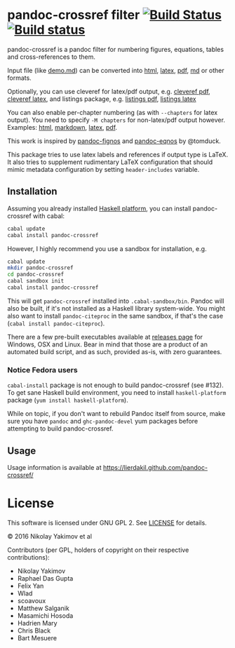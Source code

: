 # pandoc-crossref filter [![Build Status](https://travis-ci.org/lierdakil/pandoc-crossref.svg?branch=master)](https://travis-ci.org/lierdakil/pandoc-crossref) [![Build status](https://ci.appveyor.com/api/projects/status/v04mfbglpcdqfln4/branch/master?svg=true)](https://ci.appveyor.com/project/lierdakil/pandoc-crossref/branch/master)

pandoc-crossref is a pandoc filter for numbering figures, equations, tables and cross-references to them.

Input file (like [demo.md][demo-md]) can be converted into [html][html], [latex][latex], [pdf][pdf], [md][md] or other formats.

Optionally, you can use cleveref for latex/pdf output, e.g. [cleveref pdf][cpdf], [cleveref latex][clatex], and listings package, e.g. [listings pdf][lpdf], [listings latex][llatex]

You can also enable per-chapter numbering (as with `--chapters` for latex output). You need to specify `-M chapters` for non-latex/pdf output however. Examples: [html][chap-html], [markdown][chap-markdown], [latex][chap-latex], [pdf][chap-pdf].

[demo-md]: http://lierdakil.github.io/pandoc-crossref/demo/demo.md
[html]: http://lierdakil.github.io/pandoc-crossref/demo/output.html
[latex]: http://lierdakil.github.io/pandoc-crossref/demo/output.latex
[pdf]: http://lierdakil.github.io/pandoc-crossref/demo/output.pdf
[md]: http://lierdakil.github.io/pandoc-crossref/demo/output.md
[chap-html]: http://lierdakil.github.io/pandoc-crossref/demo/output-chapters.html
[chap-latex]: http://lierdakil.github.io/pandoc-crossref/demo/output-chapters.latex
[chap-markdown]: http://lierdakil.github.io/pandoc-crossref/demo/output-chapters.md
[chap-pdf]: http://lierdakil.github.io/pandoc-crossref/demo/output-chapters.pdf
[clatex]: http://lierdakil.github.io/pandoc-crossref/demo/output-cref.latex
[cpdf]: http://lierdakil.github.io/pandoc-crossref/demo/output-cref.pdf
[llatex]: http://lierdakil.github.io/pandoc-crossref/demo/output-listings.latex
[lpdf]: http://lierdakil.github.io/pandoc-crossref/demo/output-listings.pdf


This work is inspired by [pandoc-fignos][1] and [pandoc-eqnos][2] by @tomduck.

[1]: https://github.com/tomduck/pandoc-fignos
[2]: https://github.com/tomduck/pandoc-eqnos

This package tries to use latex labels and references if output type is LaTeX. It also tries to supplement rudimentary LaTeX configuration that should mimic metadata configuration by setting `header-includes` variable.

## Installation

Assuming you already installed [Haskell platform](http://hackage.haskell.org/platform/), you can install pandoc-crossref with cabal:

```bash
cabal update
cabal install pandoc-crossref
```

However, I highly recommend you use a sandbox for installation, e.g.

```bash
cabal update
mkdir pandoc-crossref
cd pandoc-crossref
cabal sandbox init
cabal install pandoc-crossref
```

This will get `pandoc-crossref` installed into `.cabal-sandbox/bin`. Pandoc will also be built, if it's not installed as a Haskell library system-wide. You might also want to install `pandoc-citeproc` in the same sandbox, if that's the case (`cabal install pandoc-citeproc`).

There are a few pre-built executables available at [releases page](https://github.com/lierdakil/pandoc-crossref/releases/latest) for Windows, OSX and Linux. Bear in mind that those are a product of an automated build script, and as such, provided as-is, with zero guarantees.

### Notice Fedora users

`cabal-install` package is not enough to build pandoc-crossref (see #132). To get sane Haskell build environment, you need to install `haskell-platform` package (`yum install haskell-platform`).

While on topic, if you don't want to rebuild Pandoc itself from source, make sure you have `pandoc` and `ghc-pandoc-devel` yum packages before attempting to build pandoc-crossref.

## Usage

Usage information is available at <https://lierdakil.github.com/pandoc-crossref/>

# License

This software is licensed under GNU GPL 2. See [LICENSE](https://github.com/lierdakil/pandoc-crossref/blob/master/LICENSE) for details.

© 2016 Nikolay Yakimov et al

Contributors (per GPL, holders of copyright on their respective contributions):

* Nikolay Yakimov
* Raphael Das Gupta
* Felix Yan
* Wlad
* scoavoux
* Matthew Salganik
* Masamichi Hosoda
* Hadrien Mary
* Chris Black
* Bart Mesuere
